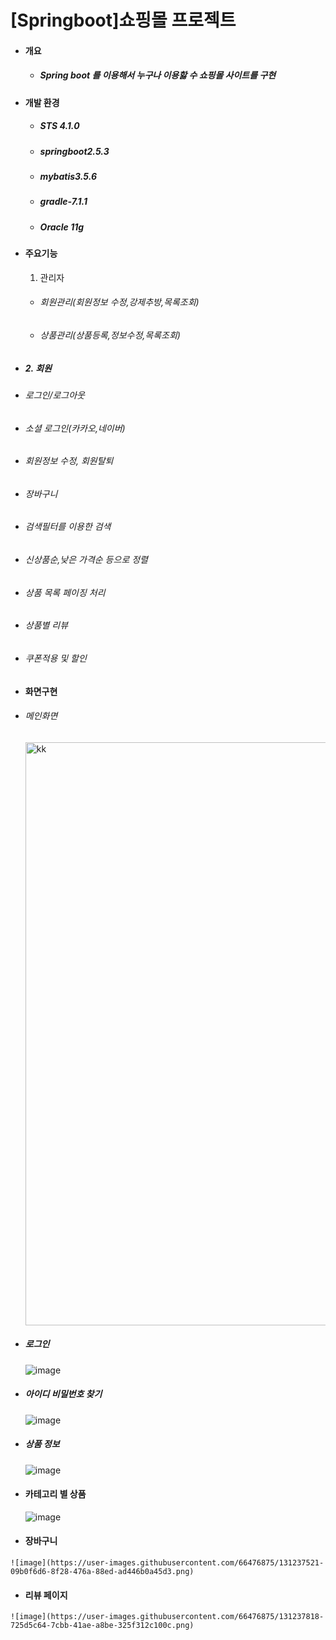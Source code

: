 #  [Springboot]쇼핑몰 프로젝트
- #### 개요
  - ##### Spring boot 를 이용해서 누구나 이용핧 수 쇼핑몰 사이트를 구현


- #### 개발 환경
  - ##### STS 4.1.0
  - ##### springboot2.5.3
  - ##### mybatis3.5.6
  - ##### gradle-7.1.1
  - ##### Oracle 11g


- #### 주요기능


  1. 관리자
    - ###### 회원관리(회원정보 수정,강제추방,목록조회)
    - ###### 상품관리(상품등록,정보수정,목록조회)
 
- ##### 2. 회원

 - ###### 로그인/로그아웃
 - ###### 소셜 로그인(카카오,네이버)
 - ###### 회원정보 수정, 회원탈퇴
 - ###### 장바구니
 - ###### 검색필터를 이용한 검색
 - ###### 신상품순,낮은 가격순 등으로 정렬
 - ###### 상품 목록 페이징 처리
 - ###### 상품별 리뷰
 - ###### 쿠폰적용 및 할인
 
 - #### 화면구현
  - ###### 메인화면
    <img width="933" alt="kk" src="https://user-images.githubusercontent.com/66476875/131237312-f47e6d61-bda2-4466-92ac-b7e70e862eca.PNG">
    
  - ##### 로그인
    ![image](https://user-images.githubusercontent.com/66476875/131237324-9582f2c8-55b7-4c3e-a272-23a1b14507bd.png)
    
  - ##### 아이디 비밀번호 찾기
    ![image](https://user-images.githubusercontent.com/66476875/131237872-dffc4daf-08de-46d6-b5d4-7fa480a30a6c.png)
    
  - ##### 상품 정보
    ![image](https://user-images.githubusercontent.com/66476875/131237566-168e887b-85fd-4e2e-9976-aa4270972109.png)

  - #### 카테고리 별 상품
    ![image](https://user-images.githubusercontent.com/66476875/131237600-37a0b8d7-0001-44c9-a4c0-0759dd3d757d.png)
   
   - #### 장바구니
    ![image](https://user-images.githubusercontent.com/66476875/131237521-09b0f6d6-8f28-476a-88ed-ad446b0a45d3.png)
    
   - #### 리뷰 페이지
    ![image](https://user-images.githubusercontent.com/66476875/131237818-725d5c64-7cbb-41ae-a8be-325f312c100c.png)

   




  
